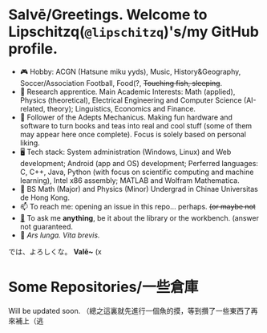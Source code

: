 # Salvē/Greetings. Welcome to Lipschitzq(`@lipschitzq`)'s/my GitHub profile. 
<!--
**lipschitzq/lipschitzq** is a ✨ _special_ ✨ repository because its `README.md` (this file) appears on your GitHub profile.

Here are some ideas to get you started:

- 🔭 I’m currently working on ...
- 🌱 I’m currently learning ...
- 👯 I’m looking to collaborate on ...
- 🤔 I’m looking for help with ...
- 💬 Ask me about ...
- 📫 How to reach me: ...
- 😄 Pronouns: ...
- ⚡ Fun fact: ...
-->

- 🎮 Hobby: ACGN (Hatsune miku yyds), Music, History&Geography, Soccer/Association Football, Food(?, ~~Touching fish, sleeping~~.
- 📘 Research apprentice. Main Academic Interests: Math (applied), Physics (theoretical), Electrical Engineering and Computer Science (AI-related, theory); Linguistics, Economics and Finance.
- 🔌 Follower of the Adepts Mechanicus. Making fun hardware and software to turn books and teas into real and cool stuff (some of them may appear here once complete). Focus is solely based on personal liking. 
- 🖥️ Tech stack: System administration (Windows, Linux) and Web development; Android (app and OS) development; Perferred languages: C, C++, Java, Python (with focus on scientific computing and machine learning), Intel x86 assembly; MATLAB and Wolfram Mathematica. 
- 📖 BS Math (Major) and Physics (Minor) Undergrad in Chinae Universitas de Hong Kong. 
- 📫 To reach me: opening an issue in this repo... perhaps. ~~(or maybe not~~
- [💬](https://github.com/lipschitzq/lipschitzq/issues) To ask me **anything**, be it about the library or the workbench. (answer not guaranteed.
- 🌸 *Ars lunga. Vita brevis.*

では、よろしくな。
**Valē~** (x

# Some Repositories/一些倉庫
Will be updated soon. （總之這裏就先進行一個魚的摸，等到攢了一些東西了再來補上（逃
